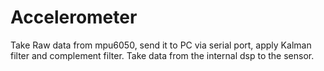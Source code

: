 # Accelerometer
 Take Raw data from mpu6050, send it to PC via serial port, apply Kalman filter and complement filter. Take data from the internal dsp to the sensor.
